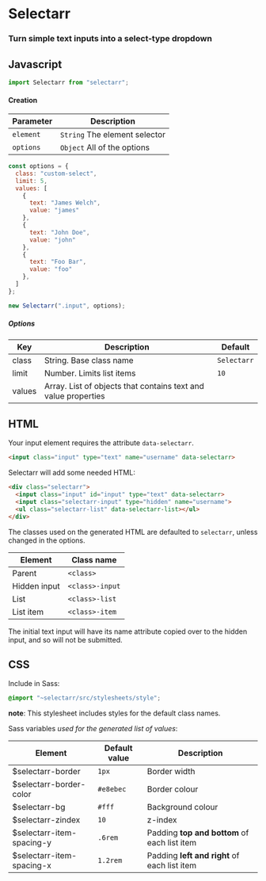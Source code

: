 # Selectarr
### Turn simple text inputs into a select-type dropdown

## Javascript

```js
import Selectarr from "selectarr";
```

#### Creation

| Parameter     | Description                   |
| ------------- | ----------------------------- |
| `element`     | `String` The element selector |
| `options`     | `Object` All of the options   |

```js
const options = {
  class: "custom-select",
  limit: 5,
  values: [
    {
      text: "James Welch",
      value: "james"
    },
    {
      text: "John Doe",
      value: "john"
    },
    {
      text: "Foo Bar",
      value: "foo"
    },
  ]
};

new Selectarr(".input", options);
```

##### Options

| Key           | Description                                                    | Default     |
| ------------- | -------------------------------------------------------------- | ----------- |
| class         | String. Base class name                                        | `Selectarr` |
| limit         | Number. Limits list items                                      | `10`        |
| values        | Array. List of objects that contains text and value properties |             |

## HTML

Your input element requires the attribute `data-selectarr`.

```html
<input class="input" type="text" name="username" data-selectarr>
```

Selectarr will add some needed HTML:

```html
<div class="selectarr">
  <input class="input" id="input" type="text" data-selectarr>
  <input class="selectarr-input" type="hidden" name="username">
  <ul class="selectarr-list" data-selectarr-list></ul>
</div>
```

The classes used on the generated HTML are defaulted to `selectarr`, unless changed in the options.

| Element       | Class name     |
| ------------- | -------------- |
| Parent        | `<class>`      |
| Hidden input  | `<class>-input`|
| List          | `<class>-list` |
| List item     | `<class>-item` |

The initial text input will have its name attribute copied over to the hidden input, and so will not be submitted.

## CSS

Include in Sass:

```css
@import "~selectarr/src/stylesheets/style";
```

**note**: This stylesheet includes styles for the default class names.

Sass variables *used for the generated list of values*: 

| Element                   | Default value  | Description                                        |
| ------------------------- | -------------- | -------------------------------------------------- |
| $selectarr-border         | `1px`          | Border width                                       |
| $selectarr-border-color   | `#e8ebec`      | Border colour                                      |
| $selectarr-bg             | `#fff`         | Background colour                                  |
| $selectarr-zindex         | `10`           | z-index                                            |
| $selectarr-item-spacing-y | `.6rem`        | Padding **top and bottom** of each list item       |
| $selectarr-item-spacing-x | `1.2rem`       | Padding **left and right** of each list item       |